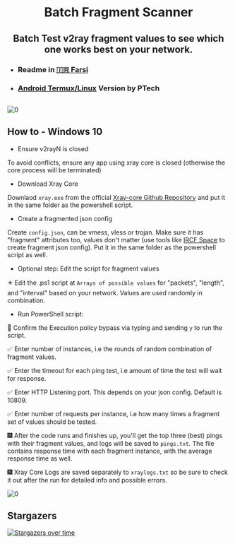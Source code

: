 <h1 align="center">Batch Fragment Scanner</h1>
<h2 align="center">Batch Test v2ray fragment values to see which one works best on your network.</h2>

* ### Readme in [🇮🇷 Farsi](https://telegra.ph/%D8%A7%D8%B3%DA%A9%D9%86%D8%B1-%D9%81%D8%B1%DA%AF%D9%85%D9%86%D8%AA-05-27)
* ### [Android Termux/Linux](https://github.com/Ptechgithub/FragmentScanner) Version by PTech
<h2></h2>

![0](https://raw.githubusercontent.com/Ptechgithub/configs/main/media/line.gif)

## How to - Windows 10

* Ensure v2rayN is closed

To avoid conflicts, ensure any app using xray core is closed (otherwise the core process will be terminated)

* Download Xray Core

Downlaod `xray.exe` from the official [Xray-core Github Repository](https://github.com/XTLS/Xray-core/releases) and put it in the same folder as the powershell script.

* Create a fragmented json config

Create `config.json`, can be vmess, vless or trojan. Make sure it has "fragment" attributes too, values don't matter (use tools like [IRCF Space](https://fragment.github1.cloud/) to create fragment json config). Put it in the same folder as the powershell script as well.

* Optional step: Edit the script for fragment values

✴️ Edit the .ps1 script at `Arrays of possible values` for "packets", "length", and "interval" based on your network. Values are used randomly in combination.


* Run PowerShell script:

🧧 Confirm the Execution policy bypass via typing and sending `y` to run the script.

✅ Enter number of instances, i.e the rounds of random combination of fragment values.

✅ Enter the timeout for each ping test, i.e amount of time the test will wait for response.

✅ Enter HTTP Listening port. This depends on your json config. Default is 10809.

✅ Enter number of requests per instance, i.e how many times a fragment set of values should be tested.

🎆 After the code runs and finishes up, you'll get the top three (best) pings with their fragment values, and logs will be saved to `pings.txt`. The file contains response time with each fragment instance, with the average response time as well.

🎆 Xray Core Logs are saved separately to `xraylogs.txt` so be sure to check it out after the run for detailed info and possible errors.

![0](https://raw.githubusercontent.com/Ptechgithub/configs/main/media/line.gif)
## Stargazers
[![Stargazers over time](https://starchart.cc/Surfboardv2ray/batch-fragment-scanner.svg?variant=adaptive)](https://starchart.cc/Surfboardv2ray/batch-fragment-scanner)
